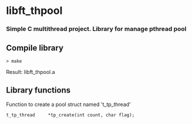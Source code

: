 # libft_thpool

### Simple C multithread project. Library for manage pthread pool

## Compile library
```
> make
```
Result: libft_thpool.a

## Library functions
Function to create a pool struct named 't_tp_thread'
```
t_tp_thread		*tp_create(int count, char flag);
```
